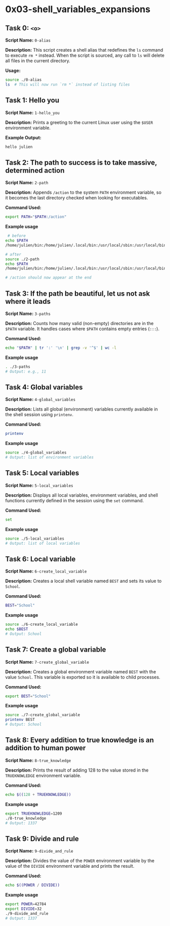 # 0x03-shell_variables_expansions

## Task 0: `<o>`

**Script Name:** `0-alias`

**Description:**
This script creates a shell alias that redefines the `ls` command to execute `rm *` instead. When the script is sourced, any call to `ls` will delete all files in the current directory.

**Usage:**

```bash
source ./0-alias
ls  # This will now run `rm *` instead of listing files
```

## Task 1: Hello you

**Script Name:** `1-hello_you`

**Description:**
Prints a greeting to the current Linux user using the `$USER` environment variable.

**Example Output:**

```bash
hello julien
```

## Task 2: The path to success is to take massive, determined action

**Script Name:** `2-path`

**Description:**
Appends `/action` to the system `PATH` environment variable, so it becomes the last directory checked when looking for executables.

**Command Used:**

```bash
export PATH="$PATH:/action"
```

**Example usage**

```bash
 # before
echo $PATH
/home/julien/bin:/home/julien/.local/bin:/usr/local/sbin:/usr/local/bin:/usr/sbin:/usr/bin:/sbin:/bin:/usr/games:/usr/local/games:/snap/bin

# after
source ./2-path
echo $PATH
/home/julien/bin:/home/julien/.local/bin:/usr/local/sbin:/usr/local/bin:/usr/sbin:/usr/bin:/sbin:/bin:/usr/games:/usr/local/games:/snap/bin:/action

# /action should now appear at the end

```

## Task 3: If the path be beautiful, let us not ask where it leads

**Script Name:** `3-paths`

**Description:**
Counts how many valid (non-empty) directories are in the `$PATH` variable. It handles cases where `$PATH` contains empty entries (`:::`).

**Command Used:**

```bash
echo "$PATH" | tr ':' '\n' | grep -v '^$' | wc -l
```

**Example usage**

```bash
. ./3-paths
# Output: e.g., 11
```

## Task 4: Global variables

**Script Name:** `4-global_variables`

**Description:**
Lists all global (environment) variables currently available in the shell session using `printenv`.

**Command Used:**

```bash
printenv
```

**Example usage**

```bash
source ./4-global_variables
# Output: list of environment variables
```

## Task 5: Local variables

**Script Name:** `5-local_variables`

**Description:**
Displays all local variables, environment variables, and shell functions currently defined in the session using the `set` command.

**Command Used:**

```bash
set
```

**Example usage**

```bash
source ./5-local_variables
# Output: list of local variables
```

## Task 6: Local variable

**Script Name:** `6-create_local_variable`

**Description:**
Creates a local shell variable named `BEST` and sets its value to `School`.

**Command Used:**

```bash
BEST="School"
```

**Example usage**

```bash
source ./6-create_local_variable
echo $BEST
# Output: School
```

## Task 7: Create a global variable

**Script Name:** `7-create_global_variable`

**Description:**
Creates a global environment variable named `BEST` with the value `School`. This variable is exported so it is available to child processes.

**Command Used:**

```bash
export BEST="School"
```

**Example usage**

```bash
source ./7-create_global_variable
printenv BEST
# Output: School
```

## Task 8: Every addition to true knowledge is an addition to human power

**Script Name:** `8-true_knowledge`

**Description:**
Prints the result of adding 128 to the value stored in the `TRUEKNOWLEDGE` environment variable.

**Command Used:**

```bash
echo $((128 + TRUEKNOWLEDGE))
```

**Example usage**

```bash
export TRUEKNOWLEDGE=1209
./8-true_knowledge
# Output: 1337
```

## Task 9: Divide and rule

**Script Name:** `9-divide_and_rule`

**Description:**
Divides the value of the `POWER` environment variable by the value of the `DIVIDE` environment variable and prints the result.

**Command Used:**

```bash
echo $((POWER / DIVIDE))
```

**Example usage**

```bash
export POWER=42784
export DIVIDE=32
./9-divide_and_rule
# Output: 1337
```
